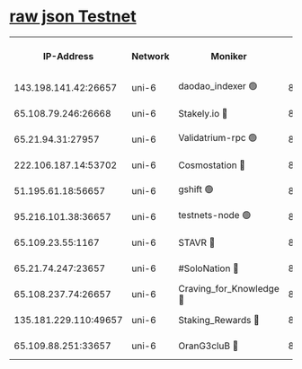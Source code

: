 [raw json Testnet](https://rpc-check.junot.stavr.tech/junot/rpc-junot-result.json)
=


<table><tr><th>IP-Address</th><th>Network</th><th>Moniker</th><th>Latest Block Height</th><th>Earliest Block Height</th><th>Catching Up</th><th>Tx Index</th><th>Voting Power</th><th>Scan Time</th></tr><tr><td>143.198.141.42:26657</td><td>uni-6</td><td>daodao_indexer 🟢</td><td>8524240</td><td>1</td><td>False</td><td>off</td><td>0</td><td>2024-03-03T11:37:17.010816379UTC</td></tr><tr><td>65.108.79.246:26668</td><td>uni-6</td><td>Stakely.io 🔴</td><td>8524236</td><td>1570872</td><td>False</td><td>on</td><td>11</td><td>2024-03-03T11:37:06.710187552UTC</td></tr><tr><td>65.21.94.31:27957</td><td>uni-6</td><td>Validatrium-rpc 🟢</td><td>8524235</td><td>2943363</td><td>False</td><td>on</td><td>0</td><td>2024-03-03T11:37:02.292594972UTC</td></tr><tr><td>222.106.187.14:53702</td><td>uni-6</td><td>Cosmostation 🔴</td><td>8524233</td><td>7473037</td><td>False</td><td>on</td><td>109003</td><td>2024-03-03T11:36:59.929775449UTC</td></tr><tr><td>51.195.61.18:56657</td><td>uni-6</td><td>gshift 🟢</td><td>8524231</td><td>7691417</td><td>False</td><td>on</td><td>0</td><td>2024-03-03T11:36:48.360402401UTC</td></tr><tr><td>95.216.101.38:36657</td><td>uni-6</td><td>testnets-node 🟢</td><td>8524237</td><td>8116304</td><td>False</td><td>on</td><td>0</td><td>2024-03-03T11:37:09.083144244UTC</td></tr><tr><td>65.109.23.55:1167</td><td>uni-6</td><td>STAVR 🔴</td><td>8524239</td><td>8207211</td><td>False</td><td>off</td><td>6056</td><td>2024-03-03T11:37:13.462384990UTC</td></tr><tr><td>65.21.74.247:23657</td><td>uni-6</td><td>#SoloNation 🔴</td><td>8524240</td><td>8237483</td><td>False</td><td>on</td><td>112</td><td>2024-03-03T11:37:16.154905856UTC</td></tr><tr><td>65.108.237.74:26657</td><td>uni-6</td><td>Craving_for_Knowledge 🔴</td><td>8524239</td><td>8388763</td><td>False</td><td>on</td><td>9004</td><td>2024-03-03T11:37:13.773779545UTC</td></tr><tr><td>135.181.229.110:49657</td><td>uni-6</td><td>Staking_Rewards 🔴</td><td>8524242</td><td>8388763</td><td>False</td><td>on</td><td>1008</td><td>2024-03-03T11:37:21.732768103UTC</td></tr><tr><td>65.109.88.251:33657</td><td>uni-6</td><td>OranG3cluB 🔴</td><td>8524242</td><td>8418953</td><td>False</td><td>on</td><td>11</td><td>2024-03-03T11:37:21.414772570UTC</td></tr></table>